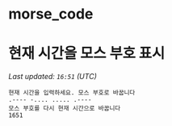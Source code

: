 # morse_code
# 현재 시간을 모스 부호 표시
<!-- MORSE_TIME_START -->
_Last updated: `16:51` (UTC)_

```
현재 시간을 입력하세요. 모스 부호로 바꿉니다
.---- -.... ..... .----
모스 부호를 다시 현재 시간으로 바꿉니다
1651
```
<!-- MORSE_TIME_END -->
